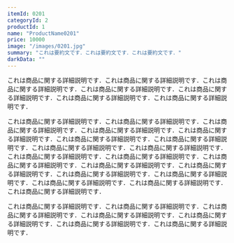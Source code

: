 ```yaml
---
itemId: 0201
categoryId: 2
productId: 1
name: "ProductName0201"
price: 10000
image: "/images/0201.jpg"
summary: "これは要約文です．これは要約文です．これは要約文です．" 
darkData: ""
---
```


これは商品に関する詳細説明です．これは商品に関する詳細説明です．これは商品に関する詳細説明です．これは商品に関する詳細説明です．これは商品に関する詳細説明です．これは商品に関する詳細説明です．これは商品に関する詳細説明です．

これは商品に関する詳細説明です．これは商品に関する詳細説明です．これは商品に関する詳細説明です．これは商品に関する詳細説明です．これは商品に関する詳細説明です．これは商品に関する詳細説明です．これは商品に関する詳細説明です．これは商品に関する詳細説明です．これは商品に関する詳細説明です．これは商品に関する詳細説明です．これは商品に関する詳細説明です．これは商品に関する詳細説明です．これは商品に関する詳細説明です．これは商品に関する詳細説明です．これは商品に関する詳細説明です．これは商品に関する詳細説明です．これは商品に関する詳細説明です．これは商品に関する詳細説明です．これは商品に関する詳細説明です．

これは商品に関する詳細説明です．これは商品に関する詳細説明です．これは商品に関する詳細説明です．これは商品に関する詳細説明です．これは商品に関する詳細説明です．これは商品に関する詳細説明です．これは商品に関する詳細説明です．
